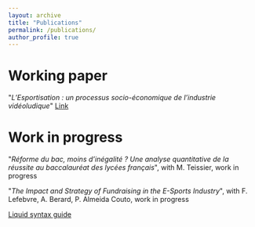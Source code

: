 ```yaml
---
layout: archive
title: "Publications"
permalink: /publications/
author_profile: true
---
```


Working paper
======
"_L’Esportisation : un processus socio-économique de l’industrie vidéoludique_" [Link](https://papers.ssrn.com/sol3/papers.cfm?abstract_id=4863578)

Work in progress
======
"_Réforme du bac, moins d’inégalité ? Une analyse quantitative de la réussite au baccalauréat des lycées français_", with M. Teissier, work in progress

"_The Impact and Strategy of Fundraising in the E-Sports Industry_", with F. Lefebvre, A. Berard, P. Almeida Couto, work in progress

 [Liquid syntax guide](https://shopify.github.io/liquid/tags/control-flow/)
